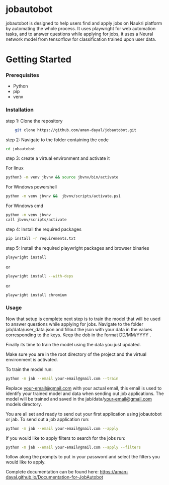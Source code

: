# jobautobot

jobautobot is designed to help users find and apply jobs on Naukri platform by automating the whole process.
It uses playwright for web automation tasks, and to answer questions while applying for jobs, it uses a Neural network model from tensorflow for classification trained upon user data.

# Getting Started

### Prerequisites
- Python
- pip
- venv

### Installation

step 1: Clone the repository
```bash
    git clone https://github.com/aman-dayal/jobautobot.git
```
step 2: Navigate to the folder containing the code  
```bash
cd jobautobot
```
step 3: create a virtual environment and activate it

For linux
```bash
python3 -m venv jbvnv && source jbvnv/bin/activate
```
For Windows powershell
```bash
python -m venv jbvnv &&  jbvnv/scripts/activate.ps1
```
For Windows cmd
```bash
python -m venv jbvnv
call jbvnv/scripts/activate
```
step 4: Install the required packages
```bash
pip install -r requirements.txt
```
step 5: Install the required playwright packages and browser binaries
```bash
playwright install
```
or
```bash
playwright install --with-deps
```
or
```bash
playwright install chromium
```
### Usage

Now that setup is complete next step is to train the model that will be used to answer questions while applying for jobs. Navigate to the folder jab/data/user_data.json and fillout the json with your data in the values corresponding to the keys.
Keep the dob in the format DD/MM/YYYY .

Finally its time to train the model using the data you just updated.

Make sure you are in the root directory of the project and the virtual environment is activated.

To train the model run:
```bash
python -m jab --email your-email@gmail.com --train
```
Replace your-email@gmail.com with your actual email, this email is used to identify your trained model and data when sending out job applications. The model will be trained and saved in the jab/data/your-email@gmail.com models directory.

You are all set and ready to send out your first application using jobautobot or jab. To send out a job application run:
```bash
python -m jab --email your-email@gmail.com --apply
```
If you would like to apply filters to search for the jobs run:
```bash
python -m jab --email your-email@gmail.com --apply --filters
```
follow along the prompts to put in your password and select the filters you would like to apply.

Complete documentation can be found here: https://aman-dayal.github.io/Documentation-for-JobAutobot
